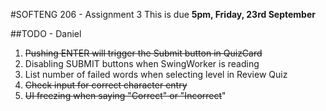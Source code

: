 #SOFTENG 206 - Assignment 3
This is due <b>5pm, Friday, 23rd September</b>

##TODO - Daniel
1. ~~Pushing ENTER will trigger the Submit button in QuizCard~~
2. Disabling SUBMIT buttons when SwingWorker is reading
3. List number of failed words when selecting level in Review Quiz
4. ~~Check input for correct character entry~~
5. ~~UI freezing when saying "Correct" or "Incorrect~~"
